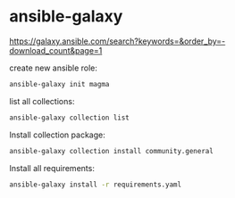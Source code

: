 # ansible-galaxy

https://galaxy.ansible.com/search?keywords=&order_by=-download_count&page=1

create new ansible role:
```bash
ansible-galaxy init magma
```

list all collections:
```bash
ansible-galaxy collection list
```

Install collection package:
```bash
ansible-galaxy collection install community.general
```

Install all requirements:
```bash
ansible-galaxy install -r requirements.yaml
```
